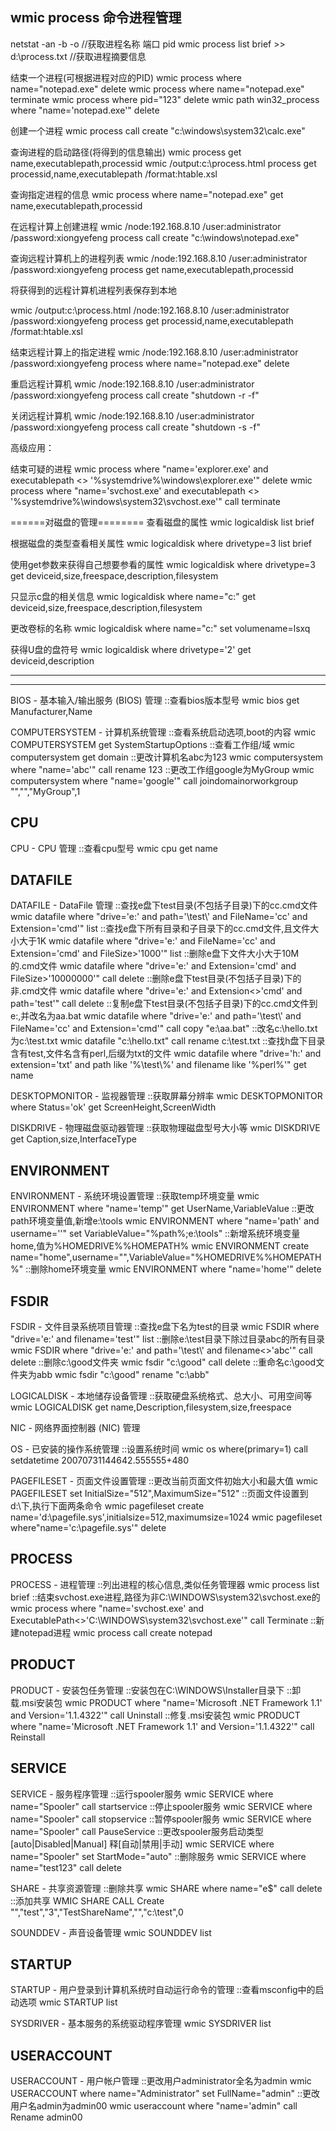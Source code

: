 ## wmic process 命令进程管理
netstat -an -b -o    //获取进程名称 端口 pid
wmic process list brief >> d:\process.txt  //获取进程摘要信息

结束一个进程(可根据进程对应的PID)
wmic process where name="notepad.exe" delete
wmic process where name="notepad.exe" terminate
wmic process where pid="123" delete
wmic path win32_process where "name='notepad.exe'" delete

创建一个进程
wmic process call create "c:\windows\system32\calc.exe"

查询进程的启动路径(将得到的信息输出)
wmic process get name,executablepath,processid
wmic /output:c:\process.html process get processid,name,executablepath /format:htable.xsl

查询指定进程的信息
wmic process where name="notepad.exe" get name,executablepath,processid

在远程计算上创建进程
wmic /node:192.168.8.10 /user:administrator /password:xiongyefeng process call create "c:\windows\notepad.exe"

查询远程计算机上的进程列表
wmic /node:192.168.8.10 /user:administrator /password:xiongyefeng process get name,executablepath,processid

将获得到的远程计算机进程列表保存到本地

wmic /output:c:\process.html /node:192.168.8.10 /user:administrator /password:xiongyefeng process get processid,name,executablepath /format:htable.xsl

结束远程计算上的指定进程
wmic /node:192.168.8.10 /user:administrator /password:xiongyefeng process where name="notepad.exe" delete

重启远程计算机
wmic /node:192.168.8.10 /user:administrator /password:xiongyefeng process call create "shutdown -r -f"

关闭远程计算机
wmic /node:192.168.8.10 /user:administrator /password:xiongyefeng process call create "shutdown -s -f"

高级应用：

结束可疑的进程
wmic process where "name='explorer.exe' and executablepath <> '%systemdrive%\\windows\\explorer.exe'" delete
wmic process where "name='svchost.exe' and executablepath <> '%systemdrive%\\windows\\system32\\svchost.exe'" call terminate

======对磁盘的管理========
查看磁盘的属性
wmic logicaldisk list brief

根据磁盘的类型查看相关属性
wmic logicaldisk where drivetype=3 list brief

使用get参数来获得自己想要参看的属性
wmic logicaldisk where drivetype=3 get deviceid,size,freespace,description,filesystem

只显示c盘的相关信息
wmic logicaldisk where name="c:" get deviceid,size,freespace,description,filesystem

更改卷标的名称
wmic logicaldisk where name="c:" set volumename=lsxq

获得U盘的盘符号
wmic logicaldisk where drivetype='2' get deviceid,description

--------------------------------------------------

------------------------------------------------

BIOS - 基本输入/输出服务 (BIOS) 管理
::查看bios版本型号
wmic bios get Manufacturer,Name

COMPUTERSYSTEM - 计算机系统管理
::查看系统启动选项,boot的内容
wmic COMPUTERSYSTEM get SystemStartupOptions
::查看工作组/域
wmic computersystem get domain
::更改计算机名abc为123
wmic computersystem where "name='abc'" call rename 123
::更改工作组google为MyGroup
wmic computersystem where "name='google'" call joindomainorworkgroup "","","MyGroup",1
## CPU
CPU - CPU 管理
::查看cpu型号
wmic cpu get name
## DATAFILE
DATAFILE - DataFile 管理
::查找e盘下test目录(不包括子目录)下的cc.cmd文件
wmic datafile where "drive='e:' and path='\\test\\' and FileName='cc' and Extension='cmd'" list
::查找e盘下所有目录和子目录下的cc.cmd文件,且文件大小大于1K
wmic datafile where "drive='e:' and FileName='cc' and Extension='cmd' and FileSize>'1000'" list
::删除e盘下文件大小大于10M的.cmd文件
wmic datafile where "drive='e:' and Extension='cmd' and FileSize>'10000000'" call delete
::删除e盘下test目录(不包括子目录)下的非.cmd文件
wmic datafile where "drive='e:' and Extension<>'cmd' and path='test'" call delete
::复制e盘下test目录(不包括子目录)下的cc.cmd文件到e:\,并改名为aa.bat
wmic datafile where "drive='e:' and path='\\test\\' and FileName='cc' and Extension='cmd'" call copy "e:\aa.bat"
::改名c:\hello.txt为c:\test.txt
wmic datafile "c:\\hello.txt" call rename c:\test.txt
::查找h盘下目录含有test,文件名含有perl,后缀为txt的文件
wmic datafile where "drive='h:' and extension='txt' and path like '%\\test\\%' and filename like '%perl%'" get name

DESKTOPMONITOR - 监视器管理
::获取屏幕分辨率
wmic DESKTOPMONITOR where Status='ok' get ScreenHeight,ScreenWidth

DISKDRIVE - 物理磁盘驱动器管理
::获取物理磁盘型号大小等
wmic DISKDRIVE get Caption,size,InterfaceType
## ENVIRONMENT
ENVIRONMENT - 系统环境设置管理
::获取temp环境变量
wmic ENVIRONMENT where "name='temp'" get UserName,VariableValue
::更改path环境变量值,新增e:\tools
wmic ENVIRONMENT where "name='path' and username='<system>'" set VariableValue="%path%;e:\tools"
::新增系统环境变量home,值为%HOMEDRIVE%%HOMEPATH%
wmic ENVIRONMENT create name="home",username="<system>",VariableValue="%HOMEDRIVE%%HOMEPATH%"
::删除home环境变量
wmic ENVIRONMENT where "name='home'" delete
## FSDIR
FSDIR - 文件目录系统项目管理
::查找e盘下名为test的目录
wmic FSDIR where "drive='e:' and filename='test'" list
::删除e:\test目录下除过目录abc的所有目录
wmic FSDIR where "drive='e:' and path='\\test\\' and filename<>'abc'" call delete
::删除c:\good文件夹
wmic fsdir "c:\\good" call delete
::重命名c:\good文件夹为abb
wmic fsdir "c:\\good" rename "c:\abb"

LOGICALDISK - 本地储存设备管理
::获取硬盘系统格式、总大小、可用空间等
wmic LOGICALDISK get name,Description,filesystem,size,freespace

NIC - 网络界面控制器 (NIC) 管理

OS - 已安装的操作系统管理
::设置系统时间
wmic os where(primary=1) call setdatetime 20070731144642.555555+480

PAGEFILESET - 页面文件设置管理
::更改当前页面文件初始大小和最大值
wmic PAGEFILESET set InitialSize="512",MaximumSize="512"
::页面文件设置到d:\下,执行下面两条命令
wmic pagefileset create name='d:\pagefile.sys',initialsize=512,maximumsize=1024
wmic pagefileset where"name='c:\\pagefile.sys'" delete

## PROCESS
PROCESS - 进程管理
::列出进程的核心信息,类似任务管理器
wmic process list brief
::结束svchost.exe进程,路径为非C:\WINDOWS\system32\svchost.exe的
wmic process where "name='svchost.exe' and ExecutablePath<>'C:\\WINDOWS\\system32\\svchost.exe'" call Terminate
::新建notepad进程
wmic process call create notepad
## PRODUCT
PRODUCT - 安装包任务管理
::安装包在C:\WINDOWS\Installer目录下
::卸载.msi安装包
wmic PRODUCT where "name='Microsoft .NET Framework 1.1' and Version='1.1.4322'" call Uninstall
::修复.msi安装包
wmic PRODUCT where "name='Microsoft .NET Framework 1.1' and Version='1.1.4322'" call Reinstall

## SERVICE
SERVICE - 服务程序管理
::运行spooler服务
wmic SERVICE where name="Spooler" call startservice
::停止spooler服务
wmic SERVICE where name="Spooler" call stopservice
::暂停spooler服务
wmic SERVICE where name="Spooler" call PauseService
::更改spooler服务启动类型[auto|Disabled|Manual] 释[自动|禁用|手动]
wmic SERVICE where name="Spooler" set StartMode="auto"
::删除服务
wmic SERVICE where name="test123" call delete

SHARE - 共享资源管理
::删除共享
wmic SHARE where name="e$" call delete
::添加共享
WMIC SHARE CALL Create "","test","3","TestShareName","","c:\test",0

SOUNDDEV - 声音设备管理
wmic SOUNDDEV list

## STARTUP
STARTUP - 用户登录到计算机系统时自动运行命令的管理
::查看msconfig中的启动选项
wmic STARTUP list

SYSDRIVER - 基本服务的系统驱动程序管理
wmic SYSDRIVER list

## USERACCOUNT
USERACCOUNT - 用户帐户管理
::更改用户administrator全名为admin
wmic USERACCOUNT where name="Administrator" set FullName="admin"
::更改用户名admin为admin00
wmic useraccount where "name='admin" call Rename admin00
